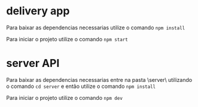 # delivery app

Para baixar as dependencias necessarias utilize o comando ```npm install``` 

Para iniciar o projeto utilize o comando ```npm start```

# server API

Para baixar as dependencias necessarias entre na pasta \server\ utilizando o comando ```cd server``` e então utilize o comando ```npm install```

Para iniciar o projeto utilize o comando ```npm dev```
